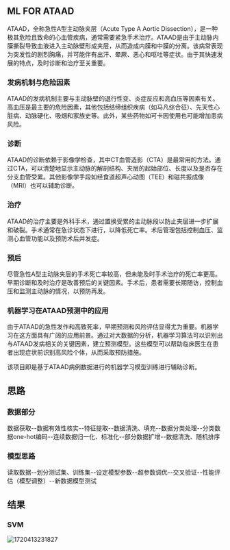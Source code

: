 ## ML FOR ATAAD
ATAAD，全称急性A型主动脉夹层（Acute Type A Aortic Dissection），是一种极其危险且致命的心血管疾病，通常需要紧急手术治疗。ATAAD是由于主动脉内膜撕裂导致血液进入主动脉壁形成夹层，从而造成内膜和中膜的分离。该病常表现为突发性的剧烈胸痛，并可能伴有出汗、晕厥、恶心和呕吐等症状。由于其快速发展的特点，及时诊断和治疗至关重要。

### 发病机制与危险因素
ATAAD的发病机制主要与主动脉壁的退行性变、炎症反应和高血压等因素有关。高血压是最主要的危险因素，其他包括结缔组织疾病（如马凡综合征）、先天性心脏病、动脉硬化、吸烟和家族史等。此外，某些药物如可卡因使用也可能增加患病风险。

### 诊断
ATAAD的诊断依赖于影像学检查，其中CT血管造影（CTA）是最常用的方法。通过CTA，可以清楚地显示主动脉的解剖结构、夹层的起始部位、长度以及是否存在分支血管受累。其他影像学手段如经食道超声心动图（TEE）和磁共振成像（MRI）也可以辅助诊断。

### 治疗
ATAAD的治疗主要是外科手术，通过置换受累的主动脉段以防止夹层进一步扩展和破裂。手术通常在急诊状态下进行，以降低死亡率。术后管理包括控制血压、监测心血管功能以及预防术后并发症。

### 预后
尽管急性A型主动脉夹层的手术死亡率较高，但未能及时手术治疗的死亡率更高。早期诊断和及时治疗是改善预后的关键因素。手术后，患者需要长期随访，控制血压和监测主动脉的情况，以预防再发。

### 机器学习在ATAAD预测中的应用
由于ATAAD的急性发作和高致死率，早期预测和风险评估显得尤为重要。机器学习在这方面具有广阔的应用前景。通过对大数据的分析，机器学习算法可以识别出与ATAAD发病相关的关键因素，建立预测模型。这些模型可以帮助临床医生在患者出现症状前识别高风险个体，从而采取预防措施。   

该项目即是基于ATAAD病例数据进行的机器学习模型训练进行辅助诊断。

## 思路
### 数据部分
数据获取--数据有效性核实--特征提取--数据清洗、填充--数据分类处理--分类数据one-hot编码--连续数据归一化、标准化--部分数据扩增--数据清洗、随机排序   

### 模型思路
读取数据--划分测试集、训练集--设定模型参数--超参数调优--交叉验证--性能评估（模型调整）--新数据模型测试

## 结果
### SVM
![1720413231827](https://github.com/ChazenLi/ML-DL-4-ATAAD/assets/114374202/fe036c2a-e1aa-45b6-9bda-368d9ded11ad)
